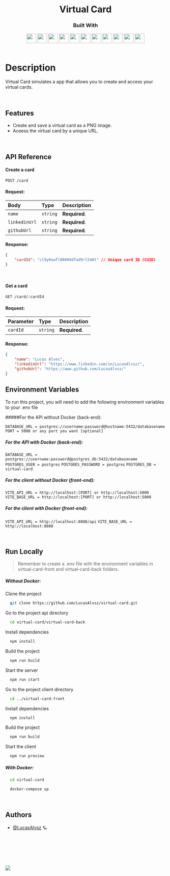 <h1 align="center">
  Virtual Card
</h1>
<div align="center">

  <h3>Built With</h3>

  <img src="https://img.shields.io/badge/TypeScript-007ACC?style=for-the-badge&logo=typescript&logoColor=white" height="30px"/>
  <img src="https://img.shields.io/badge/Node.js-339933?style=for-the-badge&logo=nodedotjs&logoColor=white" height="30px"/>
  <img src="https://img.shields.io/badge/Express.js-000000?style=for-the-badge&logo=express&logoColor=white" height="30px"/>
  <img src="https://img.shields.io/badge/React-20232A?style=for-the-badge&logo=react&logoColor=61DAFB" height="30px"/>
  <img src="https://img.shields.io/badge/styled--components-DB7093?style=for-the-badge&logo=styled-components&logoColor=white" height="30px"/>
  <img src="https://img.shields.io/badge/PostgreSQL-316192?style=for-the-badge&logo=postgresql&logoColor=white" height="30px"/>
  <img src="https://img.shields.io/badge/Prisma-3982CE?style=for-the-badge&logo=Prisma&logoColor=white" height="30px"/>
  <img src="https://img.shields.io/badge/Jest-C21325?style=for-the-badge&logo=jest&logoColor=white" height="30px"/>
  <img src="https://img.shields.io/badge/Docker-228FE1?style=for-the-badge&logo=docker&logoColor=white" height="30px"/>
  <img src="https://img.shields.io/badge/Heroku-430098?style=for-the-badge&logo=heroku&logoColor=white" height="30px"/>
  <img src="https://img.shields.io/badge/Vercel-000000?style=for-the-badge&logo=vercel&logoColor=white" height="30px"/>
  <!-- Badges source: https://dev.to/envoy_/150-badges-for-github-pnk -->
</div>

<br/>

# Description

Virtual Card simulates a app that allows you to create and access your virtual cards.

</br>

## Features

-   Create and save a virtual card as a PNG image.
-   Aceess the virtual card by a unique URL.

</br>

## API Reference

#### Create a card

```http
POST /card
```

#### Request:

| Body          | Type     | Description   |
| :------------ | :------- | :------------ |
| `name`        | `string` | **Required**. |
| `linkedinUrl` | `string` | **Required**. |
| `githubUrl`   | `string` | **Required**. |

#### Response:

```json
{
	"cardId": "cl9y0owfl00009dfad9rl540t" // Unique card ID (CUID)
}
```

</br>

#### Get a card

```http
GET /card/:cardId
```

#### Request:

| Parameter | Type     | Description   |
| :-------- | :------- | :------------ |
| `cardId`  | `string` | **Required**. |

#### Response:

```json
{
	"name": "Lucas Alves",
	"linkedinUrl": "https://www.linkedin.com/in/LucasAlvsz/",
	"githubUrl": "https://www.github.com/LucasAlvsz/"
}
```

## Environment Variables

To run this project, you will need to add the following environment variables to your .env file

#####For the API without Docker (back-end):

`DATABASE_URL = postgres://username:password@hostname:5432/databasename`
`PORT = 5000 or any port you want [optional]`

##### For the API with Docker (back-end):

`DATABASE_URL = postgres://username:password@postgres_db:5432/databasename`
`POSTGRES_USER = postgres`
`POSTGRES_PASSWORD = postgres`
`POSTGRES_DB = virtual-card`

##### For the client without Docker (front-end):

`VITE_API_URL = http://localhost:[PORT] or http://localhost:5000`
`VITE_BASE_URL = http://localhost:[PORT] or http://localhost:5000`

##### For the client with Docker (front-end):

`VITE_API_URL = http://localhost:8080/api`
`VITE_BASE_URL = http://localhost:8080`

</br>

## Run Locally

> Remember to create a .env file with the environment variables in virtual-card-front and virtual-card-back folders.

##### Without Docker:

Clone the project

```bash
  git clone https://github.com/LucasAlvsz/virtual-card.git
```

Go to the project api directory

```bash
  cd virtual-card/virtual-card-back
```

Install dependencies

```bash
  npm install
```

Build the project

```bash
  npm run build
```

Start the server

```bash
  npm run start
```

Go to the project client directory

```bash
  cd ../virtual-card-front
```

Install dependencies

```bash
  npm install
```

Build the project

```bash
  npm run build
```

Start the client

```bash
  npm run preview
```

##### With Docker:

```bash
  cd virtual-card
```

```bash
  docker-compose up
```

</br>

## Authors

-   [@LucasAlvsz](https://www.github.com/LucasAlvsz) 🪐

<br/>
<br/>
<br/>

#

<a  href="mailto:contato.lucasalv@gmail.com" target="_blank"><img src="https://img.shields.io/badge/Ask%20me-anything-1abc9c.svg"></a>

